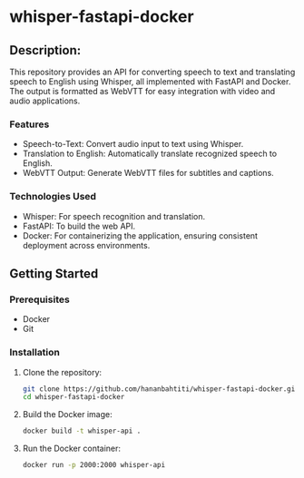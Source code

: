 # whisper-fastapi-docker
## Description:
This repository provides an API for converting speech to text and translating speech to English using Whisper, all implemented with FastAPI and Docker. The output is formatted as WebVTT for easy integration with video and audio applications.

### Features

- Speech-to-Text: Convert audio input to text using Whisper.
- Translation to English: Automatically translate recognized speech to English.
- WebVTT Output: Generate WebVTT files for subtitles and captions.

### Technologies Used

- Whisper: For speech recognition and translation.
- FastAPI: To build the web API.
- Docker: For containerizing the application, ensuring consistent deployment across environments.

## Getting Started 

### Prerequisites 

- Docker
- Git

### Installation 
1. Clone the repository:
   ```bash
   git clone https://github.com/hananbahtiti/whisper-fastapi-docker.git
   cd whisper-fastapi-docker

2. Build the Docker image:
   ```bash
   docker build -t whisper-api .

3. Run the Docker container:
   ```bash
   docker run -p 2000:2000 whisper-api
